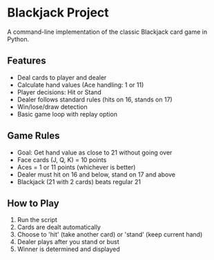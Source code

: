 # Blackjack Project

A command-line implementation of the classic Blackjack card game in Python.

## Features
- Deal cards to player and dealer
- Calculate hand values (Ace handling: 1 or 11)
- Player decisions: Hit or Stand
- Dealer follows standard rules (hits on 16, stands on 17)
- Win/lose/draw detection
- Basic game loop with replay option

## Game Rules
- Goal: Get hand value as close to 21 without going over
- Face cards (J, Q, K) = 10 points
- Aces = 1 or 11 points (whichever is better)
- Dealer must hit on 16 and below, stand on 17 and above
- Blackjack (21 with 2 cards) beats regular 21

## How to Play
1. Run the script
2. Cards are dealt automatically
3. Choose to 'hit' (take another card) or 'stand' (keep current hand)
4. Dealer plays after you stand or bust
5. Winner is determined and displayed